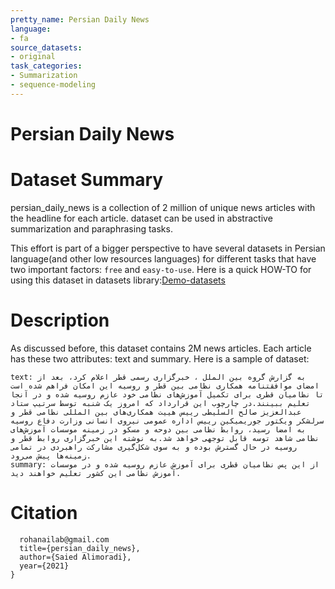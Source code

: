 ```yaml
---
pretty_name: Persian Daily News
language:
- fa
source_datasets:
- original
task_categories:
- Summarization
- sequence-modeling
---
```

# Persian Daily News


# Dataset Summary

persian_daily_news  is a collection of 2 million of unique news articles with the headline for each article. dataset can be used in abstractive summarization and paraphrasing tasks.

This effort is part of a bigger perspective to have several datasets in Persian language(and other low resources languages) for different tasks that have two important factors: `free` and `easy-to-use`. Here is a quick HOW-TO for using this dataset in datasets library:[Demo-datasets](https://saied71.github.io/RohanAiLab/2021/09/03/Demo-datasets.html)

# Description

As discussed before, this dataset contains 2M news articles. Each article has these two attributes: text and summary. Here is a sample of dataset:
```
text: به گزارش گروه بین الملل ، خبرگزاری رسمی قطر اعلام کرد، بعد از امضای موافقتنامه همکاری نظامی بین قطر و روسیه این امکان فراهم شده است تا نظامیان قطری برای تکمیل آموزش‌های نظامی خود عازم روسیه شده و در آنجا تعلیم ببینند.در چارچوب این قرارداد که امروز یک شنبه توسط سرتیپ ستاد عبدالعزیز صالح السلیطی رییس هییت همکاری‌های بین المللی نظامی قطر و سرلشکر ویکتور جوریمیکین رییس اداره عمومی نیروی انسانی وزارت دفاع روسیه به امضا رسید، روابط نظامی بین دوحه و مسکو در زمینه موسسات آموزش‌های نظامی شاهد توسه قابل توجهی خواهد شد.به نوشته این خبرگزاری روابط قطر و روسیه در حال گسترش بوده و به سوی شکل‌گیری مشارکت راهبردی در تمامی زمینه‌ها پیش می‌رود.
summary: از این پس نظامیان قطری برای آموزش عازم روسیه شده و در موسسات آموزش نظامی این کشور تعلیم خواهند دید.
```

# Citation
```
  rohanailab@gmail.com
  title={persian_daily_news},
  author={Saied Alimoradi},
  year={2021}
}
```